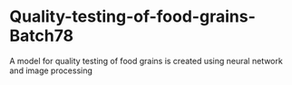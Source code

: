# Quality-testing-of-food-grains-Batch78
A model for quality testing of food grains is created using neural network and image processing
